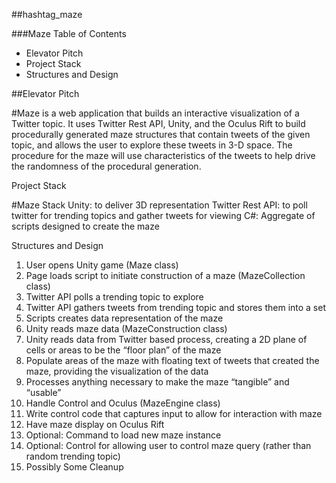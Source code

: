 #\#hashtag_maze

##\#Maze Table of Contents

* Elevator Pitch
* Project Stack
* Structures and Design

##Elevator Pitch

\#Maze is a web application that builds an interactive visualization of a Twitter topic. It uses Twitter Rest API, Unity, and the Oculus Rift to build procedurally generated maze structures that contain tweets of the given topic, and allows the user to explore these tweets in 3-D space. The procedure for the maze will use characteristics of the tweets to help drive the randomness of the procedural generation.

Project Stack

\#Maze Stack
Unity: to deliver 3D representation
Twitter Rest API: to poll twitter for trending topics and gather tweets for viewing
C#: Aggregate of scripts designed to create the maze

Structures and Design

1. User opens Unity game (Maze class)
2. Page loads script to initiate construction of a maze (MazeCollection class)
  1. Twitter API polls a trending topic to explore
  2. Twitter API gathers tweets from trending topic and stores them into a set
  3. Scripts creates data representation of the maze
1. Unity reads maze data (MazeConstruction class)
  1. Unity reads data from Twitter based process, creating a 2D plane of cells or areas to be the “floor plan” of the maze
  2. Populate areas of the maze with floating text of tweets that created the maze, providing the visualization of the data
  3. Processes anything necessary to make the maze “tangible” and “usable”
1. Handle Control and Oculus (MazeEngine class)
  1. Write control code that captures input to allow for interaction with maze
  2. Have maze display on Oculus Rift
  3. Optional: Command to load new maze instance
  4. Optional: Control for allowing user to control maze query (rather than random trending topic)
1. Possibly Some Cleanup
